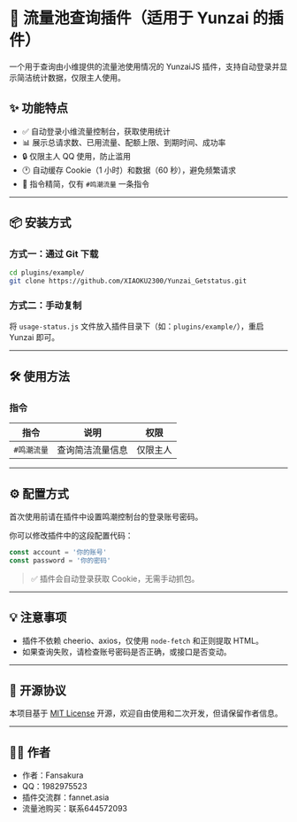 # 🎐 流量池查询插件（适用于 Yunzai 的插件）

一个用于查询由小维提供的流量池使用情况的 YunzaiJS 插件，支持自动登录并显示简洁统计数据，仅限主人使用。

## ✨ 功能特点

- ✅ 自动登录小维流量控制台，获取使用统计
- 📊 展示总请求数、已用流量、配额上限、到期时间、成功率
- 🔒 仅限主人 QQ 使用，防止滥用
- 🕐 自动缓存 Cookie（1 小时）和数据（60 秒），避免频繁请求
- 🧩 指令精简，仅有 `#鸣潮流量` 一条指令

---

## 📦 安装方式

### 方式一：通过 Git 下载

```bash
cd plugins/example/
git clone https://github.com/XIAOKU2300/Yunzai_Getstatus.git
```

### 方式二：手动复制

将 `usage-status.js` 文件放入插件目录下（如：`plugins/example/`），重启 Yunzai 即可。

---

## 🛠️ 使用方法

### 指令

| 指令          | 说明             | 权限   |
|---------------|------------------|--------|
| `#鸣潮流量`   | 查询简洁流量信息 | 仅限主人 |

---

## ⚙️ 配置方式

首次使用前请在插件中设置鸣潮控制台的登录账号密码。

你可以修改插件中的这段配置代码：

```js
const account = '你的账号'
const password = '你的密码'
```

> ✅ 插件会自动登录获取 Cookie，无需手动抓包。

---

## 💡 注意事项

- 插件不依赖 cheerio、axios，仅使用 `node-fetch` 和正则提取 HTML。
- 如果查询失败，请检查账号密码是否正确，或接口是否变动。

---

## 📄 开源协议

本项目基于 [MIT License](https://opensource.org/licenses/MIT) 开源，欢迎自由使用和二次开发，但请保留作者信息。

---

## 🙋‍♂️ 作者

- 作者：Fansakura
- QQ：1982975523
- 插件交流群：fannet.asia
- 流量池购买：联系644572093
